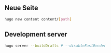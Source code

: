 ## Neue Seite

```sh
hugo new content content/[path]
```

## Development server

```sh
hugo server --buildDrafts # --disableFastRender
```
